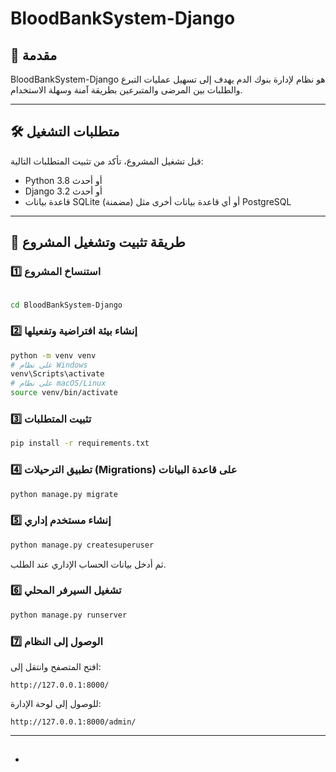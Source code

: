 # **BloodBankSystem-Django**

## 📌 مقدمة

BloodBankSystem-Django هو نظام لإدارة بنوك الدم يهدف إلى تسهيل عمليات التبرع والطلبات بين المرضى والمتبرعين بطريقة آمنة وسهلة الاستخدام.

---

## 🛠️ متطلبات التشغيل

قبل تشغيل المشروع، تأكد من تثبيت المتطلبات التالية:

- Python 3.8 أو أحدث
- Django 3.2 أو أحدث
- قاعدة بيانات SQLite (مضمنة) أو أي قاعدة بيانات أخرى مثل PostgreSQL

---

## 🚀 طريقة تثبيت وتشغيل المشروع

### 1️⃣ **استنساخ المشروع**

```bash

cd BloodBankSystem-Django
```

### 2️⃣ **إنشاء بيئة افتراضية وتفعيلها**

```bash
python -m venv venv
# على نظام Windows
venv\Scripts\activate
# على نظام macOS/Linux
source venv/bin/activate
```

### 3️⃣ **تثبيت المتطلبات**

```bash
pip install -r requirements.txt
```

### 4️⃣ **تطبيق الترحيلات (Migrations) على قاعدة البيانات**

```bash
python manage.py migrate
```

### 5️⃣ **إنشاء مستخدم إداري**

```bash
python manage.py createsuperuser
```

ثم أدخل بيانات الحساب الإداري عند الطلب.

### 6️⃣ **تشغيل السيرفر المحلي**

```bash
python manage.py runserver
```

### 7️⃣ **الوصول إلى النظام**

افتح المتصفح وانتقل إلى:

```
http://127.0.0.1:8000/
```

للوصول إلى لوحة الإدارة:

```
http://127.0.0.1:8000/admin/
```

---

##

-
